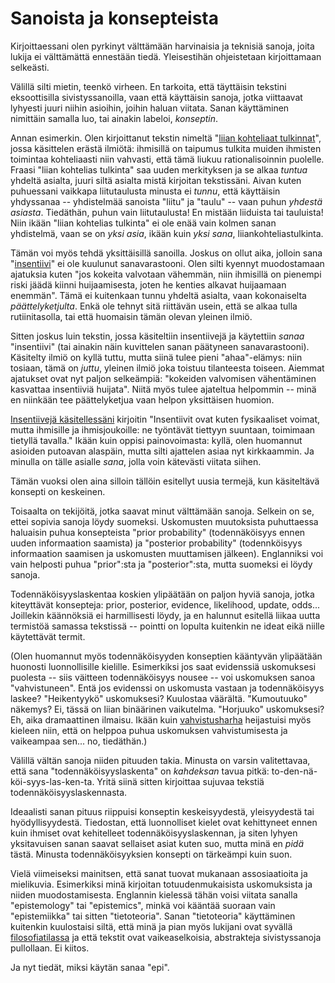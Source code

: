 # Sanoista ja konsepteista

Kirjoittaessani olen pyrkinyt välttämään harvinaisia ja teknisiä sanoja, joita lukija ei välttämättä ennestään tiedä. Yleisestihän ohjeistetaan kirjoittamaan selkeästi.

Välillä silti mietin, teenkö virheen. En tarkoita, että täyttäisin tekstini eksoottisilla sivistyssanoilla, vaan että käyttäisin sanoja, jotka viittaavat lyhyesti juuri niihin asioihin, joihin haluan viitata. Sanan käyttäminen nimittäin samalla luo, tai ainakin labeloi, *konseptin*.

Annan esimerkin. Olen kirjoittanut tekstin nimeltä "[liian kohteliaat tulkinnat]()", jossa käsittelen erästä ilmiötä: ihmisillä on taipumus tulkita muiden ihmisten toimintaa kohteliaasti niin vahvasti, että tämä liukuu rationalisoinnin puolelle. Fraasi "liian kohtelias tulkinta" saa uuden merkityksen ja se alkaa *tuntua* yhdeltä asialta, juuri siltä asialta mistä kirjoitan tekstissäni. Aivan kuten puhuessani vaikkapa liitutaulusta minusta ei *tunnu*, että käyttäisin yhdyssanaa -- yhdistelmää sanoista "liitu" ja "taulu" -- vaan puhun *yhdestä asiasta*. Tiedäthän, puhun vain liitutaulusta! En mistään liiduista tai tauluista! Niin ikään "liian kohtelias tulkinta" ei ole enää vain kolmen sanan yhdistelmä, vaan se on *yksi asia*, ikään kuin *yksi sana*, liiankohteliastulkinta.

Tämän voi myös tehdä yksittäisillä sanoilla. Joskus on ollut aika, jolloin sana "[insentiivi]()" ei ole kuulunut sanavarastooni. Olen silti kyennyt muodostamaan ajatuksia kuten "jos kokeita valvotaan vähemmän, niin ihmisillä on pienempi riski jäädä kiinni huijaamisesta, joten he kenties alkavat huijaamaan enemmän". Tämä ei kuitenkaan tunnu yhdeltä asialta, vaan kokonaiselta *päättelyketjulta*. Enkä ole tehnyt sitä riittävän usein, että se alkaa tulla rutiinitasolla, tai että huomaisin tämän olevan yleinen ilmiö.

Sitten joskus luin tekstin, jossa käsiteltiin insentiivejä ja käytettiin *sanaa* "insentiivi" (tai ainakin näin kuvittelen sanan päätyneen sanavarastooni). Käsitelty ilmiö on kyllä tuttu, mutta siinä tulee pieni "ahaa"-elämys: niin tosiaan, tämä on *juttu*, yleinen ilmiö joka toistuu tilanteesta toiseen. Aiemmat ajatukset ovat nyt paljon selkeämpiä: "kokeiden valvomisen vähentäminen kasvattaa insentiiviä huijata". Niitä myös tulee ajateltua helpommin -- minä en niinkään tee päättelyketjua vaan helpon yksittäisen huomion.

[Insentiivejä käsitellessäni]() kirjoitin "Insentiivit ovat kuten fysikaaliset voimat, mutta ihmisille ja ihmisjoukoille: ne työntävät tiettyyn suuntaan, toimimaan tietyllä tavalla." Ikään kuin oppisi painovoimasta: kyllä, olen huomannut asioiden putoavan alaspäin, mutta silti ajattelen asiaa nyt kirkkaammin. Ja minulla on tälle asialle *sana*, jolla voin kätevästi viitata siihen.

Tämän vuoksi olen aina silloin tällöin esitellyt uusia termejä, kun käsiteltävä konsepti on keskeinen.

Toisaalta on tekijöitä, jotka saavat minut välttämään sanoja. Selkein on se, ettei sopivia sanoja löydy suomeksi. Uskomusten muutoksista puhuttaessa haluaisin puhua konsepteista "prior probability" (todennäköisyys ennen uuden informaation saamista) ja "posterior probability" (todennköisyys informaation saamisen ja uskomusten muuttamisen jälkeen). Englanniksi voi vain helposti puhua "prior":sta ja "posterior":sta, mutta suomeksi ei löydy sanoja.

Todennäköisyyslaskentaa koskien ylipäätään on paljon hyviä sanoja, jotka kiteyttävät konsepteja: prior, posterior, evidence, likelihood, update, odds... Joillekin käännöksiä ei harmillisesti löydy, ja en halunnut esitellä liikaa uutta termistöä samassa tekstissä -- pointti on lopulta kuitenkin ne ideat eikä niille käytettävät termit.

(Olen huomannut myös todennäköisyyden konseptien kääntyvän ylipäätään huonosti luonnollisille kielille. Esimerkiksi jos saat evidenssiä uskomuksesi puolesta -- siis väitteen todennäköisyys nousee -- voi uskomuksen sanoa "vahvistuneen". Entä jos evidenssi on uskomusta vastaan ja todennäköisyys laskee? "Heikentyykö" uskomuksesi? Kuulostaa väärältä. "Kumoutuuko" näkemys? Ei, tässä on liian binäärinen vaikutelma. "Horjuuko" uskomuksesi? Eh, aika dramaattinen ilmaisu. Ikään kuin [vahvistusharha]() heijastuisi myös kieleen niin, että on helppoa puhua uskomuksen vahvistumisesta ja vaikeampaa sen... no, tiedäthän.)

Välillä vältän sanoja niiden pituuden takia. Minusta on varsin valitettavaa, että sana "todennäköisyyslaskenta" on *kahdeksan* tavua pitkä: to-den-nä-köi-syys-las-ken-ta. Yritä siinä sitten kirjoittaa sujuvaa tekstiä todennäköisyyslaskennasta.

Ideaalisti sanan pituus riippuisi konseptin keskeisyydestä, yleisyydestä tai hyödyllisyydestä. Tiedostan, että luonnolliset kielet ovat kehittyneet ennen kuin ihmiset ovat kehitelleet todennäköisyyslaskennan, ja siten lyhyen yksitavuisen sanan saavat sellaiset asiat kuten suo, mutta minä en *pidä* tästä. Minusta todennäköisyyksien konsepti on tärkeämpi kuin suon.

Vielä viimeiseksi mainitsen, että sanat tuovat mukanaan assosiaatioita ja mielikuvia. Esimerkiksi minä kirjoitan totuudenmukaisista uskomuksista ja niiden muodostamisesta. Englannin kielessä tähän voisi viitata sanalla "epistemology" tai "epistemics", minkä voi kääntää suoraan vain "epistemiikka" tai sitten "tietoteoria". Sanan "tietoteoria" käyttäminen kuitenkin kuulostaisi siltä, että minä ja pian myös lukijani ovat syvällä [filosofiatilassa]() ja että tekstit ovat vaikeaselkoisia, abstrakteja sivistyssanoja pullollaan. Ei kiitos.

Ja nyt tiedät, miksi käytän sanaa "epi".
